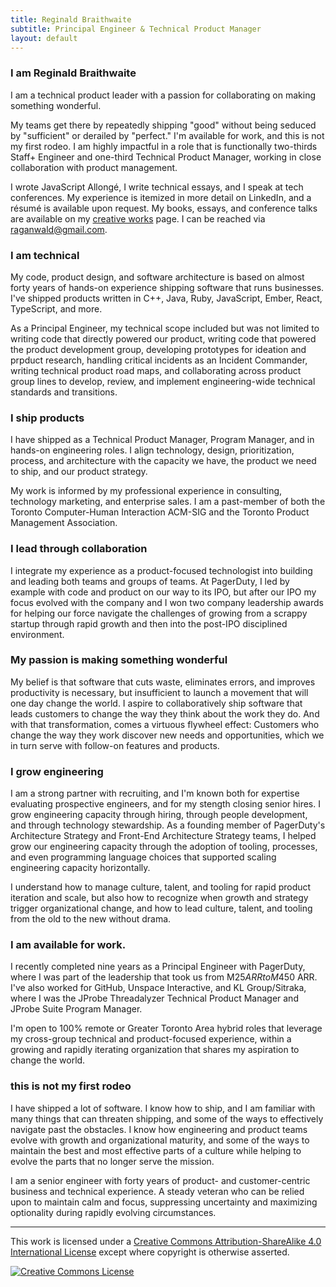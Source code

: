 ```yaml
---
title: Reginald Braithwaite
subtitle: Principal Engineer & Technical Product Manager
layout: default
---
```


### I am Reginald Braithwaite

I am a technical product leader with a passion for collaborating on making something wonderful.

My teams get there by repeatedly shipping "good" without being seduced by "sufficient" or derailed by "perfect." I'm available for work, and this is not my first rodeo. I am highly impactful in a role that is functionally two-thirds Staff+ Engineer and one-third Technical Product Manager, working in close collaboration with product management.

I wrote JavaScript Allongé, I write technical essays, and I speak at tech conferences. My experience is itemized in more detail on LinkedIn, and a résumé is available upon request. My books, essays, and conference talks are available on my [creative works][cw] page. I can be reached via [raganwald@gmail.com].

### I am technical

My code, product design, and software architecture is based on almost forty years of hands-on experience shipping software that runs businesses. I've shipped products written in C++, Java, Ruby, JavaScript, Ember, React, TypeScript, and more.

As a Principal Engineer, my technical scope included but was not limited to writing code that directly powered our product, writing code that powered the product development group, developing prototypes for ideation and prpduct research, handling critical incidents as an Incident Commander, writing technical product road maps, and collaborating across product group lines to develop, review, and implement engineering-wide technical standards and transitions.

### I ship products

I have shipped as a Technical Product Manager, Program Manager, and in hands-on engineering roles. I align technology, design, prioritization, process, and architecture with the capacity we have, the product we need to ship, and our product strategy.

My work is informed by my professional experience in consulting, technology marketing, and enterprise sales. I am a past-member of both the Toronto Computer-Human Interaction ACM-SIG and the Toronto Product Management Association.

### I lead through collaboration

I integrate my experience as a product-focused technologist into building and leading both teams and groups of teams. At PagerDuty, I led by example with code and product on our way to its IPO, but after our IPO my focus evolved with the company and I won two company leadership awards for helping our force navigate the challenges of growing from a scrappy startup through rapid growth and then into the post-IPO disciplined environment.

### My passion is making something wonderful

My belief is that software that cuts waste, eliminates errors, and improves productivity is necessary, but insufficient to launch a movement that will one day change the world. I aspire to collaboratively ship software that leads customers to change the way they think about the work they do. And with that transformation, comes a virtuous flywheel effect: Customers who change the way they work discover new needs and opportunities, which we in turn serve with follow-on features and products.

### I grow engineering

I am a strong partner with recruiting, and I'm known both for expertise evaluating prospective engineers, and for my stength closing senior hires. I grow engineering capacity through hiring, through people development, and through technology stewardship. As a founding member of PagerDuty's Architecture Strategy and Front-End Architecture Strategy teams, I helped grow our engineering capacity through the adoption of tooling, processes, and even programming language choices that supported scaling engineering capacity horizontally.

I understand how to manage culture, talent, and tooling for rapid product iteration and scale, but also how to recognize when growth and strategy trigger organizational change, and how to lead culture, talent, and tooling from the old to the new without drama.

### I am available for work.

I recently completed nine years as a Principal Engineer with PagerDuty, where I was part of the leadership that took us from M$25 ARR to M$450 ARR. I've also worked for GitHub, Unspace Interactive, and KL Group/Sitraka, where I was the JProbe Threadalyzer Technical Product Manager and JProbe Suite Program Manager.

I'm open to 100% remote or Greater Toronto Area hybrid roles that leverage my cross-group technical and product-focused experience, within a growing and rapidly iterating organization that shares my aspiration to change the world.

### this is not my first rodeo

I have shipped a lot of software. I know how to ship, and I am familiar with many things that can threaten shipping, and some of the ways to effectively navigate past the obstacles. I know how engineering and product teams evolve with growth and organizational maturity, and some of the ways to maintain the best and most effective parts of a culture while helping to evolve the parts that no longer serve the mission.

I am a senior engineer with forty years of product- and customer-centric business and technical experience. A steady veteran who can be relied upon to maintain calm and focus, suppressing uncertainty and maximizing optionality during rapidly evolving circumstances.

[LinkedIn]: https://www.linkedin.com/in/raganwald/
[raganwald@gmail.com]: mailto:raganwald@gmail.com
[cw]: /creative-works.html
[ja]: https://leanpub.com/javascriptallongesix
[japdf]: /assets/javascriptallongesix.pdf

---

This work is licensed under a <a rel="license" href="http://creativecommons.org/licenses/by-sa/4.0/">Creative Commons Attribution-ShareAlike 4.0 International License</a> except where copyright is otherwise asserted.

<a rel="license" href="http://creativecommons.org/licenses/by-sa/4.0/"><img alt="Creative Commons License" style="border-width:0" src="http://i.creativecommons.org/l/by-sa/4.0/80x15.png" /></a>
